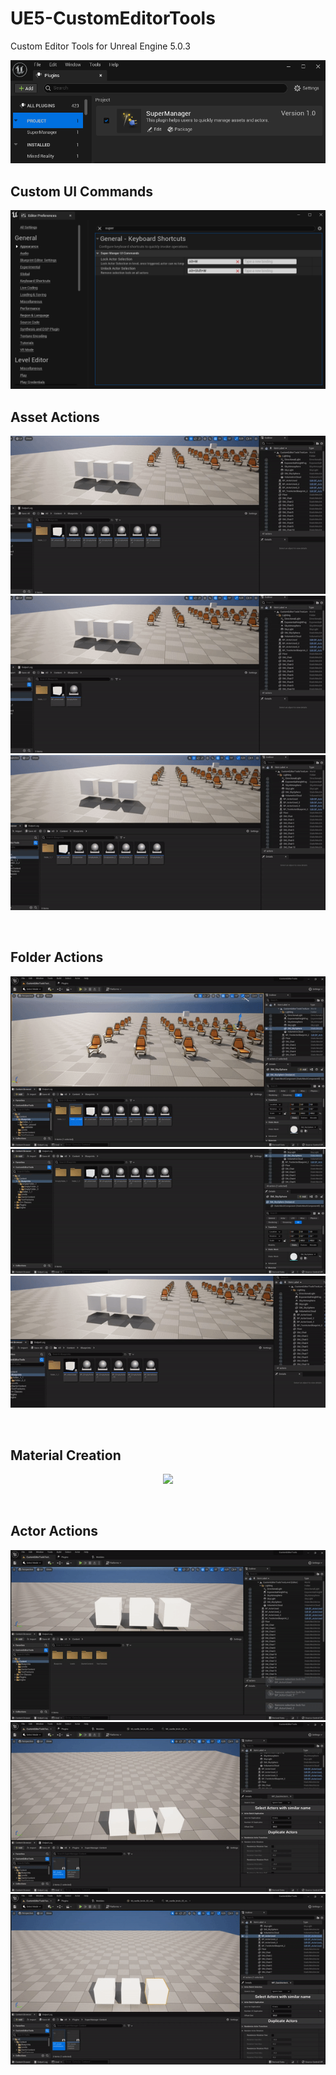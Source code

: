 # UE5-CustomEditorTools
Custom Editor Tools for Unreal Engine 5.0.3

<img src="https://github.com/sebimih13/UE5-CustomEditorTools/blob/main/GitResources/plugin.PNG">
<br>

## Custom UI Commands
<img src="https://github.com/sebimih13/UE5-CustomEditorTools/blob/main/GitResources/custom_keyboard_shortcuts.PNG">
<br>

## Asset Actions
<p align="center" width="100%">
  <img src="https://github.com/sebimih13/UE5-CustomEditorTools/blob/main/GitResources/delete_unused_assets.gif">
  <img src="https://github.com/sebimih13/UE5-CustomEditorTools/blob/main/GitResources/duplicate_asset.gif">
  <img src="https://github.com/sebimih13/UE5-CustomEditorTools/blob/main/GitResources/prefix_asset.gif">
</p>
<br>

## Folder Actions
<p align="center" width="100%">
  <img src="https://github.com/sebimih13/UE5-CustomEditorTools/blob/main/GitResources/folder_delete_unused_assets.gif">
  <img src="https://github.com/sebimih13/UE5-CustomEditorTools/blob/main/GitResources/delete_empty_folders.gif">
  <img src="https://github.com/sebimih13/UE5-CustomEditorTools/blob/main/GitResources/advanced_deletion.gif">
</p>
<br>

## Material Creation
<p align="center" width="100%">
  <img src="https://github.com/sebimih13/UE5-CustomEditorTools/blob/main/GitResources/create_material.gif">
</p>
<br>

## Actor Actions
<p align="center" width="100%">
  <img src="https://github.com/sebimih13/UE5-CustomEditorTools/blob/main/GitResources/lock_unlock_actors.gif">
  <img src="https://github.com/sebimih13/UE5-CustomEditorTools/blob/main/GitResources/select_duplicate_actors.gif">
  <img src="https://github.com/sebimih13/UE5-CustomEditorTools/blob/main/GitResources/select_rotate_actors.gif">
</p>
<br>

